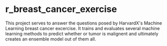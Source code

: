 # r_breast_cancer_exercise

This project serves to answer the questions posed by HarvardX's Machine Learning
breast cancer excercise.  It trains and evaluates several machine learning methods
to predict whether or tumor is malignent and ultimately creates an ensemble model
out of them all.